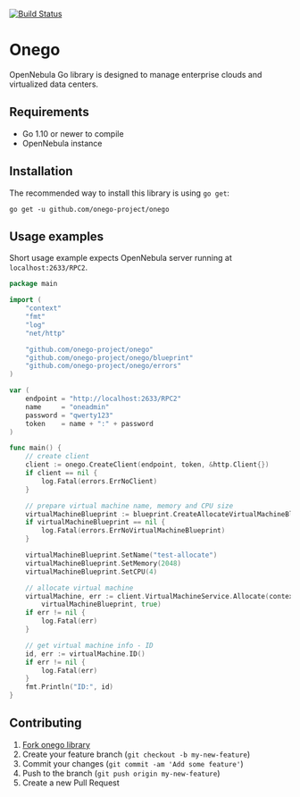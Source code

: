 [![Build Status](https://travis-ci.org/onego-project/onego.svg?branch=master)](https://travis-ci.org/onego-project/onego)

# Onego
OpenNebula Go library is designed to manage enterprise clouds and virtualized data centers.

## Requirements
* Go 1.10 or newer to compile
* OpenNebula instance

## Installation
The recommended way to install this library is using `go get`:
```
go get -u github.com/onego-project/onego
```

## Usage examples
Short usage example expects OpenNebula server running at `localhost:2633/RPC2`.
```go
package main

import (
	"context"
	"fmt"
	"log"
	"net/http"

	"github.com/onego-project/onego"
	"github.com/onego-project/onego/blueprint"
	"github.com/onego-project/onego/errors"
)

var (
	endpoint = "http://localhost:2633/RPC2"
	name     = "oneadmin"
	password = "qwerty123"
	token    = name + ":" + password
)

func main() {
	// create client
	client := onego.CreateClient(endpoint, token, &http.Client{})
	if client == nil {
		log.Fatal(errors.ErrNoClient)
	}

	// prepare virtual machine name, memory and CPU size
	virtualMachineBlueprint := blueprint.CreateAllocateVirtualMachineBlueprint()
	if virtualMachineBlueprint == nil {
		log.Fatal(errors.ErrNoVirtualMachineBlueprint)
	}

	virtualMachineBlueprint.SetName("test-allocate")
	virtualMachineBlueprint.SetMemory(2048)
	virtualMachineBlueprint.SetCPU(4)

	// allocate virtual machine
	virtualMachine, err := client.VirtualMachineService.Allocate(context.TODO(), 
	    virtualMachineBlueprint, true)
	if err != nil {
		log.Fatal(err)
	}

	// get virtual machine info - ID
	id, err := virtualMachine.ID()
	if err != nil {
		log.Fatal(err)
	}
	fmt.Println("ID:", id)
}

```

## Contributing
1. [Fork onego library](https://github.com/onego-project/onego/fork)
2. Create your feature branch (`git checkout -b my-new-feature`)
3. Commit your changes (`git commit -am 'Add some feature'`)
4. Push to the branch (`git push origin my-new-feature`)
5. Create a new Pull Request
